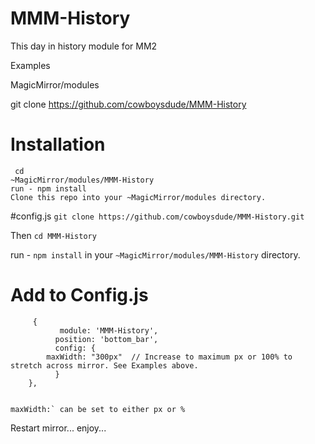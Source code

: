 # MMM-History
  This day in history module for MM2
  
Examples
  
 MagicMirror/modules
 [](Capture.jpg)
  
 git clone https://github.com/cowboysdude/MMM-History
 [](Capture2.jpg)
  
 # Installation
  
     cd
    ~MagicMirror/modules/MMM-History
    run - npm install
    Clone this repo into your ~MagicMirror/modules directory.
  
 #config.js
 `git clone https://github.com/cowboysdude/MMM-History.git`
 
 Then `cd MMM-History`
 
 run - `npm install` in your `~MagicMirror/modules/MMM-History` directory.
 
 # Add to Config.js
  
         {
               module: 'MMM-History',
              position: 'bottom_bar',
              config: {
            maxWidth: "300px"  // Increase to maximum px or 100% to stretch across mirror. See Examples above.
              }
        },
          
 
    maxWidth:` can be set to either px or %
  
  Restart mirror... enjoy...  
